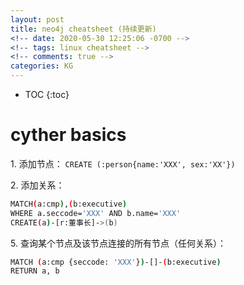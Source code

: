 ```yaml
---
layout: post
title: neo4j cheatsheet (持续更新)
<!-- date: 2020-05-30 12:25:06 -0700 -->
<!-- tags: linux cheatsheet -->
<!-- comments: true -->
categories: KG
---
```



* TOC
{:toc}

cyther basics
==============

1\. 添加节点： `CREATE (:person{name:'XXX', sex:'XX'})`

2\. 添加关系： 

```sh
MATCH(a:cmp),(b:executive)
WHERE a.seccode='XXX' AND b.name='XXX'
CREATE(a)-[r:董事长]->(b)
```

5\. 查询某个节点及该节点连接的所有节点（任何关系）：

```sh
MATCH (a:cmp {seccode: 'XXX'})-[]-(b:executive)
RETURN a, b
```
